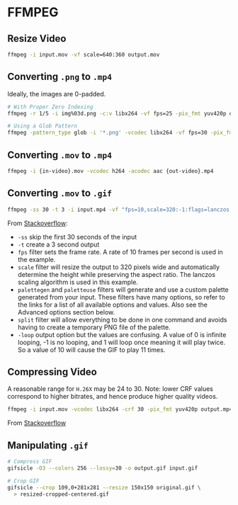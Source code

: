 # FFMPEG

## Resize Video

```sh
ffmpeg -i input.mov -vf scale=640:360 output.mov
```

## Converting `.png` to `.mp4`

Ideally, the images are 0-padded.

```sh
# With Proper Zero Indexing
ffmpeg -r 1/5 -i img%03d.png -c:v libx264 -vf fps=25 -pix_fmt yuv420p out.mp4

# Using a Glob Pattern
ffmpeg -pattern_type glob -i '*.png' -vcodec libx264 -vf fps=30 -pix_fmt yuv420p out2.mp4

```

## Converting `.mov` to `.mp4`

```sh
ffmpeg -i {in-video}.mov -vcodec h264 -acodec aac {out-video}.mp4
```

## Converting `.mov` to `.gif`

```sh
ffmpeg -ss 30 -t 3 -i input.mp4 -vf "fps=10,scale=320:-1:flags=lanczos,split[s0][s1];[s0]palettegen[p];[s1][p]paletteuse" -loop 0 output.gif
```
From [Stackoverflow](https://superuser.com/questions/556029/how-do-i-convert-a-video-to-gif-using-ffmpeg-with-reasonable-quality):

- `-ss` skip the first 30 seconds of the input
- `-t` create a 3 second output
- `fps` filter sets the frame rate. A rate of 10 frames per second is used in the example.
- `scale` filter will resize the output to 320 pixels wide and automatically determine the height while preserving the aspect ratio. The lanczos scaling algorithm is used in this example.
- `palettegen` and `paletteuse` filters will generate and use a custom palette generated from your input. These filters have many options, so refer to the links for a list of all available options and values. Also see the Advanced options section below.
- `split` filter will allow everything to be done in one command and avoids having to create a temporary PNG file of the palette.
- `-loop` output option but the values are confusing. A value of 0 is infinite looping, -1 is no looping, and 1 will loop once meaning it will play twice. So a value of 10 will cause the GIF to play 11 times.

## Compressing Video

A reasonable range for `H.26X` may be 24 to 30. Note: lower CRF values correspond to higher bitrates, and hence produce higher quality videos.

```sh
ffmpeg -i input.mov -vcodec libx264 -crf 30 -pix_fmt yuv420p output.mp4
```

From [Stackoverflow](https://unix.stackexchange.com/questions/28803/how-can-i-reduce-a-videos-size-with-ffmpeg)

## Manipulating `.gif`

```sh
# Compress GIF
gifsicle -O3 --colors 256 --lossy=30 -o output.gif input.gif

# Crop GIF
gifsicle --crop 109,0+281x281 --resize 150x150 original.gif \
  > resized-cropped-centered.gif

```
